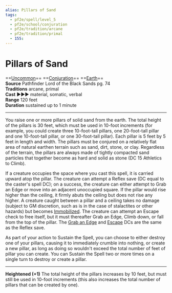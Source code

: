 ```yaml
---
alias: Pillars of Sand
tags:
  - pf2e/spell/level_5
  - pf2e/school/conjuration
  - pf2e/tradition/arcane
  - pf2e/tradition/primal
  - 155:
---
```


# Pillars of Sand

==[Uncommon](../../../Traits/Uncommon.md)== ==[Conjuration](../../../Traits/Conjuration.md)== ==[Earth](../../../Traits/Earth.md)==  
__Source__ Pathfinder Lord of the Black Sands pg. 74  
**Traditions** arcane, primal  
**Cast** ►►► material, somatic, verbal  
**Range** 120 feet  
**Duration** sustained up to 1 minute

---

You raise one or more pillars of solid sand from the earth. The total height of the pillars is 30 feet, which must be used in 10-foot increments (for example, you could create three 10-foot-tall pillars, one 20-foot-tall pillar and one 10-foot-tall pillar, or one 30-foot-tall pillar). Each pillar is 5 feet by 5 feet in length and width. The pillars must be conjured on a relatively flat area of natural earthen terrain such as sand, dirt, stone, or clay. Regardless of the terrain, the pillars are always made of tightly compacted sand particles that together become as hard and solid as stone (DC 15 Athletics to Climb).

If a creature occupies the space where you cast this spell, it is carried upward atop the pillar. The creature can attempt a Reflex save (DC equal to the caster's spell DC); on a success, the creature can either attempt to Grab an Edge or move into an adjacent unoccupied square. If the pillar would rise higher than the ceiling, it firmly abuts the ceiling but does not rise any higher. A creature caught between a pillar and a ceiling takes no damage (subject to GM discretion, such as is in the case of stalactites or other hazards) but becomes [Immobilized](../../../Conditions/Immobilized.md). The creature can attempt an Escape check to free itself, but it must thereafter Grab an Edge, Climb down, or fall from the top of the pillar. The [Grab an Edge](../../../Rules/Actions/Grab%20an%20Edge.md) and [Escape](../../../Rules/Actions/Escape.md) DCs are the same as the Reflex save.

As part of your action to Sustain the Spell, you can choose to either destroy one of your pillars, causing it to immediately crumble into nothing, or create a new pillar, as long as doing so wouldn't exceed the total number of feet of pillar you can create. You can Sustain the Spell two or more times on a single turn to destroy or create a pillar.

<hr>

**Heightened (+1)** The total height of the pillars increases by 10 feet, but must still be used in 10-foot increments (this also increases the total number of pillars that can be created by one).
